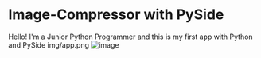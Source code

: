 # Image-Compressor with PySide
Hello! I'm a Junior Python Programmer and this is my first app with Python and PySide
img/app.png
![image](https://user-images.githubusercontent.com/85196283/219043572-4d26f83e-5af6-4192-a475-cc1400e03111.png)


